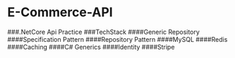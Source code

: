 # E-Commerce-API

###.NetCore Api Practice
###TechStack
####Generic Repository
####Specification Pattern
####Repository Pattern
####MySQL
####Redis
####Caching
####C# Generics
####Identity
####Stripe

